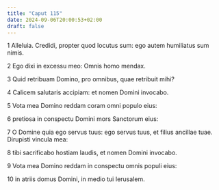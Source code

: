 ```yaml
---
title: "Caput 115"
date: 2024-09-06T20:00:53+02:00
draft: false
---
```



1 Alleluia. Credidi, propter quod locutus sum: ego autem humiliatus sum nimis.

2 Ego dixi in excessu meo: Omnis homo mendax.

3 Quid retribuam Domino, pro omnibus, quae retribuit mihi?

4 Calicem salutaris accipiam: et nomen Domini invocabo.

5 Vota mea Domino reddam coram omni populo eius:

6 pretiosa in conspectu Domini mors Sanctorum eius:

7 O Domine quia ego servus tuus: ego servus tuus, et filius ancillae tuae. Dirupisti vincula mea:

8 tibi sacrificabo hostiam laudis, et nomen Domini invocabo.

9 Vota mea Domino reddam in conspectu omnis populi eius:

10 in atriis domus Domini, in medio tui Ierusalem.

